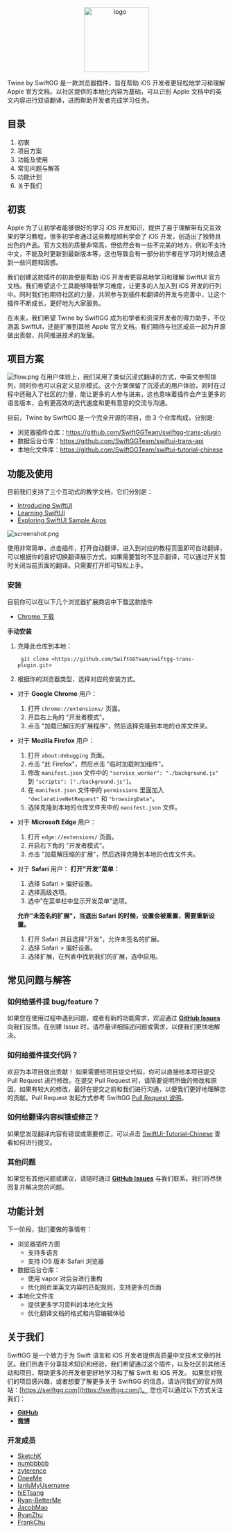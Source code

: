 <div align="center">
<img src="./Twine%20by%20SwiftGG%20plugin/source/intro/logo.png" alt="logo" style="display: block; margin: auto; width: 150px;"/>
</div>


Twine by SwiftGG 是一款浏览器插件，旨在帮助 iOS 开发者更轻松地学习和理解 Apple 官方文档。以社区提供的本地化内容为基础，可以识别 Apple 文档中的英文内容进行双语翻译，进而帮助开发者完成学习任务。

## 目录
1. 初衷
2. 项目方案
3. 功能及使用
4. 常见问题与解答
5. 功能计划
6. 关于我们

## 初衷
Apple 为了让初学者能够很好的学习 iOS 开发知识，提供了易于理解带有交互效果的学习教程，很多初学者通过这些教程顺利学会了 iOS 开发，创造出了独特且出色的产品。官方文档的质量非常高，但依然会有一些不完美的地方，例如不支持中文，不能及时更新到最新版本等，这也导致会有一部分初学者在学习的时候会遇到一些问题和困惑。

我们创建这款插件的初衷便是帮助 iOS 开发者更容易地学习和理解 SwiftUI 官方文档。我们希望这个工具能够降低学习难度，让更多的人加入到 iOS 开发的行列中。同时我们也期待社区的力量，共同参与到插件和翻译的开发与完善中，让这个插件不断成长，更好地为大家服务。

在未来，我们希望 Twine by SwiftGG 成为初学者和资深开发者的得力助手，不仅涵盖 SwiftUI，还能扩展到其他 Apple 官方文档。我们期待与社区成员一起为开源做出贡献，共同推进技术的发展。

## 项目方案
![flow.png](./Twine%20by%20SwiftGG%20plugin/source/intro/Flow.PNG)
在用户体验上，我们采用了类似沉浸式翻译的方式，中英文参照排列，同时你也可以自定义显示模式。这个方案保留了沉浸式的用户体验，同时在过程中还融入了社区的力量，能让更多的人参与进来，这也意味着插件会产生更多的语言版本，会有更高效的迭代速度和更有意思的交流与沟通。

目前，Twine by SwiftGG 是一个完全开源的项目，由 3 个仓库构成，分别是:
- 浏览器插件仓库：https://github.com/SwiftGGTeam/swiftgg-trans-plugin
- 数据后台仓库：https://github.com/SwiftGGTeam/swiftui-trans-api
- 本地化文件库：https://github.com/SwiftGGTeam/swiftui-tutorial-chinese

## 功能及使用
目前我们支持了三个互动式的教学文档，它们分别是：
- [Introducing SwiftUI](https://developer.apple.com/tutorials/swiftui)
- [Learning SwiftUI](https://developer.apple.com/tutorials/swiftui-concepts/)
- [Exploring SwiftUI Sample Apps](https://developer.apple.com/tutorials/sample-apps)

![screenshot.png](./Twine%20by%20SwiftGG%20plugin/source/intro/screenshot.png)

使用非常简单，点击插件，打开自动翻译，进入到对应的教程页面即可自动翻译，可以根据你的喜好切换翻译展示方式，如果需要暂时不显示翻译，可以通过开关暂时关闭当前页面的翻译。只需要打开即可轻松上手。

### 安装
目前你可以在以下几个浏览器扩展商店中下载这款插件
- [Chrome 下载](https://chrome.google.com/webstore/detail/twine-by-swiftgg/kelkibamnlfhadhkaonlpplfiidhbofk) 

**手动安装**
1. 克隆此仓库到本地：
    ```
     git clone <https://github.com/SwiftGGTeam/swiftgg-trans-plugin.git>
    ```
2. 根据你的浏览器类型，选择对应的安装方式。
- 对于 **Google Chrome** 用户：
    1. 打开 `chrome://extensions/` 页面。
    2. 开启右上角的 "开发者模式"。
    3. 点击 "加载已解压的扩展程序"，然后选择克隆到本地的仓库文件夹。
- 对于 **Mozilla Firefox** 用户：
    1. 打开 `about:debugging` 页面。
    2. 点击 "此 Firefox"，然后点击 "临时加载附加组件"。
    3. 修改 `manifest.json` 文件中的 `"service_worker": "./background.js"` 到 `"scripts": ["./background.js"]`。
    4. 在 `manifest.json` 文件中的 `permissions` 里面加入 `"declarativeNetRequest"` 和 `"browsingData"`。
    5. 选择克隆到本地的仓库文件夹中的 `manifest.json` 文件。
- 对于 **Microsoft Edge** 用户：
    1. 打开 `edge://extensions/` 页面。
    2. 开启右下角的 "开发者模式"。
    3. 点击 "加载解压缩的扩展"，然后选择克隆到本地的仓库文件夹。
- 对于 **Safari** 用户：
    **打开"开发"菜单：**
    1. 选择 Safari > 偏好设置。
    2. 选择高级选项。
    3. 选中"在菜单栏中显示开发菜单"选项。
    
    **允许"未签名的扩展"，当退出 Safari 的时候，设置会被重置，需要重新设置。**
    1. 打开 Safari 并且选择"开发"，允许未签名的扩展。
    2. 选择 Safari > 偏好设置。
    3. 选择扩展，在列表中找到我们的扩展，选中启用。


## 常见问题与解答
### 如何给插件提 bug/feature？
如果您在使用过程中遇到问题，或者有新的功能需求，欢迎通过 **[GitHub Issues](https://github.com/SwiftGGTeam/swiftgg-trans-plugin/issues)** 向我们反馈。在创建 Issue 时，请尽量详细描述问题或需求，以便我们更快地解决。

### 如何给插件提交代码？
欢迎为本项目做出贡献！ 如果需要给项目提交代码，你可以直接给本项目提交 Pull Request 进行修改。在提交 Pull Request 时，请简要说明所做的修改和原因，如果有较大的修改，最好在提交之前和我们进行沟通，以便我们更好地理解您的贡献。Pull Request 发起方式参考 SwiftGG [Pull Request 说明](https://github.com/SwiftGGTeam/translation/blob/master/%E7%BF%BB%E8%AF%91%E6%B5%81%E7%A8%8B%E6%A6%82%E8%BF%B0%E5%8F%8APR%E8%AF%B4%E6%98%8E.md#%E5%A6%82%E4%BD%95%E5%8F%91%E8%B5%B7-pull-request)。

### 如何给翻译内容纠错或修正？
如果您发现翻译内容有错误或需要修正，可以点击 [SwiftUI-Tutorial-Chinese](https://github.com/SwiftGGTeam/swiftui-tutorial-chinese) 查看如何进行提交。

### 其他问题
如果您有其他问题或建议，请随时通过 **[GitHub Issues](https://github.com/SwiftGGTeam/swiftgg-trans-plugin/issues)** 与我们联系。我们将尽快回复并解决您的问题。

## 功能计划
下一阶段，我们要做的事情有：
- 浏览器插件方面
  - 支持多语言
  - 支持 iOS 版本 Safari 浏览器
- 数据后台仓库：
  - 使用 vapor 对后台进行重构
  - 优化网页里英文内容的匹配规则，支持更多的页面
- 本地化文件库
  - 提供更多学习资料的本地化文档
  - 优化翻译文档的格式和内容编辑体验

## 关于我们
SwiftGG 是一个致力于为 Swift 语言和 iOS 开发者提供高质量中文技术文章的社区。我们热衷于分享技术知识和经验，我们希望通过这个插件，以及社区的其他活动和项目，帮助更多的开发者更好地学习和了解 Swift 和 iOS 开发。
如果您对我们的项目感兴趣，或者想要了解更多关于 SwiftGG 的信息，请访问我们的官方网站：[https://swiftgg.com](https://swiftgg.com/)。
您也可以通过以下方式关注我们：
- **[GitHub](https://github.com/SwiftGGTeam)**
- **[微博](https://weibo.com/swiftguide)**

### 开发成员
- [SketchK](https://github.com/SwiftGGTeam/swiftgg-trans-plugin/commits?author=SketchK)
- [numbbbbb](https://github.com/numbbbbb)
- [zyterence](https://github.com/zyterence)
- [OneeMe](https://github.com/OneeMe)
- [IanIsMyUsername](https://github.com/IanIsMyUsername)
- [hiETsang](https://github.com/hiETsang)
- [Ryan-BetterMe](https://github.com/Ryan-BetterMe)
- [JacobMao](https://github.com/JacobMao)
- [RyanZhu](https://github.com/underthestars-zhy)
- [FrankChu](https://github.com/yongfrank)


